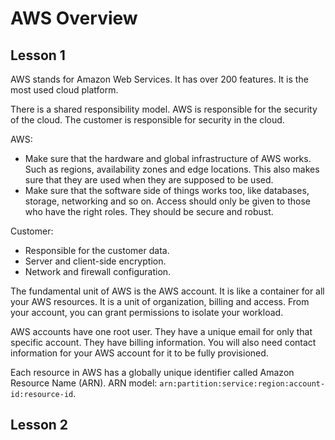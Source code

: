 # AWS Overview

## Lesson 1

AWS stands for Amazon Web Services. It has over 200 features. It is the most used cloud platform.

There is a shared responsibility model. AWS is responsible for the security of the cloud. The customer is responsible for security in the cloud.

AWS:

- Make sure that the hardware and global infrastructure of AWS works. Such as regions, availability zones and edge locations. This also makes sure that they are used when they are supposed to be used.
- Make sure that the software side of things works too, like databases, storage, networking and so on. Access should only be given to those who have the right roles. They should be secure and robust.

Customer:

- Responsible for the customer data.
- Server and client-side encryption.
- Network and firewall configuration.

The fundamental unit of AWS is the AWS account. It is like a container for all your AWS resources. It is a unit of organization, billing and access. From your account, you can grant permissions to isolate your workload.

AWS accounts have one root user. They have a unique email for only that specific account. They have billing information. You will also need contact information for your AWS account for it to be fully provisioned.

Each resource in AWS has a globally unique identifier called Amazon Resource Name (ARN). ARN model: `arn:partition:service:region:account-id:resource-id`.

## Lesson 2
